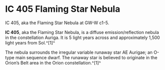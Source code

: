 # IC 405 Flaming Star Nebula
IC 405, aka the Flaming Star Nebula at GW-W c1-5.
 		 	 

**IC 405**, aka the Flaming Star Nebula, is a diffuse emission/reflection nebula in the constellation Auriga. It is 5 light years across and approximately 1,500 light years from Sol.^[1]^

The nebula surrounds the irregular variable runaway star AE Aurigae; an O-type main sequence dwarf. The runaway star is believed to originate in the Orion’s Belt area in the Orion constellation.^[1]^